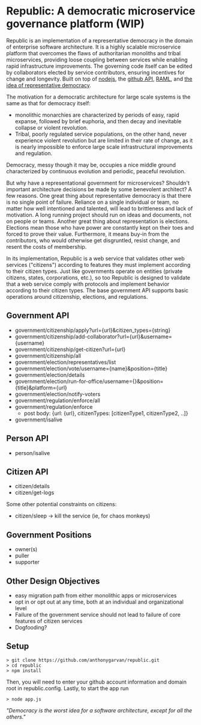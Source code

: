# Republic: A democratic microservice governance platform (WIP)

Republic is an implementation of a representative democracy in the domain of enterprise software architecture. It is a highly scalable microservice platform that overcomes the flaws of authoritarian monoliths and tribal microservices, providing loose coupling between services while enabling rapid infrastructure improvements. The governing code itself can be edited by collaborators elected by service contributors, ensuring incentives for change and longevity. Built on top of [nodejs](https://nodejs.org/), the [github API](https://developer.github.com/v3/), [RAML](http://raml.org/index.html), and [the idea of representative democracy](https://en.wikipedia.org/wiki/Republic).  

The motivation for a democratic architecture for large scale systems is the same as that for democracy itself:
- monolithic monarchies are characterized by periods of easy, rapid expanse, followed by brief euphoria, and then decay and inevitable collapse or violent revolution.
- Tribal, poorly regulated service populations, on the other hand, never experience violent revolution but are limited in their rate of change, as it is nearly impossible to enforce large scale infrastructural improvements and regulation.

Democracy, messy though it may be, occupies a nice middle ground characterized by continuous evolution and periodic, peaceful revolution.  

But why have a representational government for microservices? Shouldn't important architecture decisions be made by some benevolent architect? A few reasons. One great thing about representative democracy is that there is no single point of failure. Reliance on a single individual or team, no matter how well intentioned and talented, will lead to brittleness and lack of motivation. A long running project should run on ideas and documents, not on people or teams. Another great thing about representation is elections. Elections mean those who have power are constantly kept on their toes and forced to prove their value. Furthermore, it means buy-in from the contributors, who would otherwise get disgruntled, resist change, and resent the costs of membership.

In its implementation, Republic is a web service that validates other web services ("citizens") according to features they must implement according to their citizen types. Just like governments operate on entities (private citizens, states, corporations, etc.), so too Republic is designed to validate that a web service comply with protocols and implement behavior according to their citizen types. The base government API supports basic operations around citizenship, elections, and regulations.

## Government API
- government/citizenship/apply?url={url}&citizen_types={string}
- government/citizenship/add-collaborator?url={url}&username={username}
- government/citizenship/get-citizen?url={url}
- government/citizenship/all
- government/election/representatives/list
- government/election/vote/username={name}&position={title}
- government/election/details
- government/election/run-for-office/username={}&position={title}&platform={url}
- government/election/notify-voters
- government/regulation/enforce/all
- government/regulation/enforce
    - post body: {url: {url}, citizenTypes: [citizenType1, citizenType2, ..]}
- government/isalive

## Person API
- person/isalive

## Citizen API
- citizen/details
- citizen/get-logs

Some other potential constraints on citizens:
- citizen/sleep -> kill the service (ie, for chaos monkeys)

## Government Positions
- owner(s)
- puller
- supporter

## Other Design Objectives
- easy migration path from either monolithic apps or microservices
- opt in or opt out at any time, both at an individual and organizational level
- Failure of the government service should not lead to failure of core features of citizen services
- Dogfooding?

## Setup
```
> git clone https://github.com/anthonygarvan/republic.git
> cd republic
> npm install
```
Then, you will need to enter your github account information and domain root in republic.config. Lastly, to start the app run
```
> node app.js
```
*"Democracy is the worst idea for a software architecture, except for all the others."*
